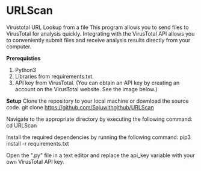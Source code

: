 # URLScan
Virustotal URL Lookup from a file
This program allows you to send files to VirusTotal for analysis quickly. Integrating with the VirusTotal API allows you to conveniently submit files and receive analysis results directly from your computer.

**Prerequisties**
1. Python3
2. Libraries from requirements.txt.
3. API key from VirusTotal. (You can obtain an API key by creating an account on the VirusTotal website. See the image below.)

**Setup**
Clone the repository to your local machine or download the source code.
git clone https://github.com/Sajuwithgithub/URLScan

Navigate to the appropriate directory by executing the following command:
cd URLScan

Install the required dependencies by running the following command:
pip3 install -r requirements.txt

Open the ".py" file in a text editor and replace the api_key variable with your own VirusTotal API key.
